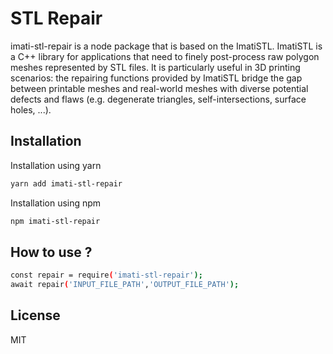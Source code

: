 # STL Repair

imati-stl-repair is a node package that is based on the ImatiSTL. ImatiSTL is a C++ library for applications that need to finely post-process raw polygon meshes represented by STL files. It is particularly useful in 3D printing scenarios: the repairing functions provided by ImatiSTL bridge the gap between printable meshes and real-world meshes with diverse potential defects and flaws (e.g. degenerate triangles, self-intersections, surface holes, ...).

## Installation
Installation using yarn
```sh
yarn add imati-stl-repair
```
Installation using npm
```sh
npm imati-stl-repair
```

## How to use ?

```sh
const repair = require('imati-stl-repair');
await repair('INPUT_FILE_PATH','OUTPUT_FILE_PATH');
```

## License

MIT


   
